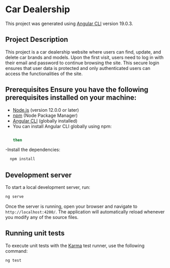 # Car Dealership

This project was generated using [Angular CLI](https://github.com/angular/angular-cli) version 19.0.3. 

## Project Description

This project is a car dealership website where users can find, update, and delete car brands and models. 
Upon the first visit, users need to log in with their email and password to continue browsing the site.
This secure login ensures that user data is protected and only authenticated users can access the functionalities of the site.

## Prerequisites Ensure you have the following prerequisites installed on your machine: 
- [Node.js](https://nodejs.org/) (version 12.0.0 or later)
- [npm](https://www.npmjs.com/) (Node Package Manager)
- [Angular CLI](https://cli.angular.io/) (globally installed)
- You can install Angular CLI globally using npm:
  ```bash npm install -g @angular/cli

  then
  
-Install the dependencies:

```bash
  npm install
```

## Development server

To start a local development server, run:

```bash
ng serve
```

Once the server is running, open your browser and navigate to `http://localhost:4200/`. The application will automatically reload whenever you modify any of the source files.


## Running unit tests

To execute unit tests with the [Karma](https://karma-runner.github.io) test runner, use the following command:

```bash
ng test
```


